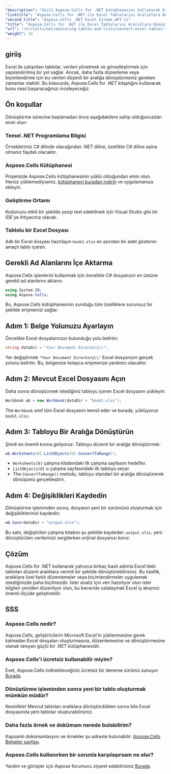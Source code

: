 ```yaml
---
"description": "Güçlü Aspose.Cells for .NET kütüphanesini kullanarak Excel'deki tabloları düzenli aralıklara nasıl sorunsuz bir şekilde dönüştürebileceğinizi keşfedin. Bu adım adım kılavuz, ortamınızı kurmaktan dönüştürmeyi gerçekleştirmeye kadar her şeyi kapsar."
"linktitle": "Aspose.Cells for .NET ile Excel Tablolarını Aralıklara Dönüştürme"
"second_title": "Aspose.Cells .NET Excel İşleme API'si"
"title": "Aspose.Cells for .NET ile Excel Tablolarını Aralıklara Dönüştürme"
"url": "/tr/cells/net/mastering-tables-and-lists/convert-excel-tables-to-range/"
"weight": 13
---
```


## giriiş

Excel ile çalışırken tablolar, verileri yönetmek ve görselleştirmek için yapılandırılmış bir yol sağlar. Ancak, daha fazla düzenleme veya biçimlendirme için bu verileri düzenli bir aralığa dönüştürmeniz gereken zamanlar olabilir. Bu kılavuzda, Aspose.Cells for .NET kitaplığını kullanarak bunu nasıl başaracağınızı inceleyeceğiz.

## Ön koşullar
Dönüştürme sürecine başlamadan önce aşağıdakilere sahip olduğunuzdan emin olun:

### Temel .NET Programlama Bilgisi
Örneklerimiz C# dilinde olacağından .NET diline, özellikle C# diline aşina olmanız faydalı olacaktır.

### Aspose.Cells Kütüphanesi
Projenizde Aspose.Cells kütüphanesinin yüklü olduğundan emin olun. Henüz yüklemediyseniz, [kütüphaneyi buradan indirin](https://releases.aspose.com/cells/net/) ve uygulamanıza ekleyin.

### Geliştirme Ortamı
Kodunuzu etkili bir şekilde yazıp test edebilmek için Visual Studio gibi bir IDE'ye ihtiyacınız olacak.

### Tablolu bir Excel Dosyası
Adlı bir Excel dosyası hazırlayın `book1.xlsx` en azından bir adet gösterim amaçlı tablo içeren.

## Gerekli Ad Alanlarını İçe Aktarma
Aspose.Cells işlevlerini kullanmak için öncelikle C# dosyanızın en üstüne gerekli ad alanlarını aktarın:

```csharp
using System.IO;
using Aspose.Cells;
```

Bu, Aspose.Cells kütüphanesinin sunduğu tüm özelliklere sorunsuz bir şekilde erişmenizi sağlar.

## Adım 1: Belge Yolunuzu Ayarlayın
Öncelikle Excel dosyalarınızın bulunduğu yolu belirtin:

```csharp
string dataDir = "Your Document Directory\\";
```
Yer değiştirmek `"Your Document Directory\\"` Excel dosyanızın gerçek yolunu belirtin. Bu, belgenize kolayca erişmenize yardımcı olacaktır.

## Adım 2: Mevcut Excel Dosyasını Açın
Daha sonra dönüştürmek istediğiniz tabloyu içeren Excel dosyasını yükleyin:

```csharp
Workbook wb = new Workbook(dataDir + "book1.xlsx");
```
The `Workbook` sınıf tüm Excel dosyasını temsil eder ve burada, yüklüyoruz `book1.xlsx`.

## Adım 3: Tabloyu Bir Aralığa Dönüştürün
Şimdi en önemli kısma geliyoruz: Tabloyu düzenli bir aralığa dönüştürmek:

```csharp
wb.Worksheets[0].ListObjects[0].ConvertToRange();
```

- `Worksheets[0]` çalışma kitabındaki ilk çalışma sayfasını hedefler.
- `ListObjects[0]` o çalışma sayfasındaki ilk tabloyu seçer.
- The `ConvertToRange()` metodu, tabloyu standart bir aralığa dönüştürerek dönüşümü gerçekleştirir.

## Adım 4: Değişiklikleri Kaydedin
Dönüştürme işleminden sonra, dosyanın yeni bir sürümünü oluşturmak için değişikliklerinizi kaydedin:

```csharp
wb.Save(dataDir + "output.xlsx");
```
Bu satır, değiştirilen çalışma kitabını şu şekilde kaydeder: `output.xlsx`, yeni dönüştürülen verilerinizi sergilerken orijinal dosyanızı korur.

## Çözüm
Aspose.Cells for .NET kullanarak yalnızca birkaç basit adımla Excel'deki tabloları düzenli aralıklara verimli bir şekilde dönüştürebilirsiniz. Bu özellik, aralıklara özel farklı düzenlemeler veya biçimlendirmeler uygulamak istediğinizde paha biçilmezdir. İster analiz için veri hazırlıyor olun ister bilgileri yeniden düzenliyor olun, bu beceride ustalaşmak Excel iş akışınızı önemli ölçüde geliştirebilir.

## SSS

### Aspose.Cells nedir?
Aspose.Cells, geliştiricilerin Microsoft Excel'in yüklenmesine gerek kalmadan Excel dosyaları oluşturmasına, düzenlemesine ve dönüştürmesine olanak tanıyan güçlü bir .NET kütüphanesidir.

### Aspose.Cells'i ücretsiz kullanabilir miyim?
Evet, Aspose.Cells indirebileceğiniz ücretsiz bir deneme sürümü sunuyor [Burada](https://releases.aspose.com/cells/net/).

### Dönüştürme işleminden sonra yeni bir tablo oluşturmak mümkün müdür?
Kesinlikle! Mevcut tabloları aralıklara dönüştürdükten sonra bile Excel dosyasında yeni tablolar oluşturabilirsiniz.

### Daha fazla örnek ve dokümanı nerede bulabilirim?
Kapsamlı dokümantasyon ve örnekler şu adreste bulunabilir: [Aspose.Cells Belgeler sayfası](https://reference.aspose.com/cells/net/).

### Aspose.Cells kullanırken bir sorunla karşılaşırsam ne olur?
Yardım ve görüşler için Aspose forumunu ziyaret edebilirsiniz [Burada](https://forum.aspose.com/c/cells/9).